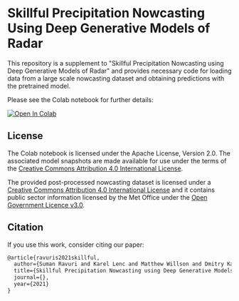 # Skillful Precipitation Nowcasting Using Deep Generative Models of Radar

This repository is a supplement to "Skillful Precipitation Nowcasting using Deep
Generative Models of Radar" and provides necessary code for loading data from a
large scale nowcasting dataset and obtaining predictions with the pretrained
model.

Please see the Colab notebook for further details:

[![Open In Colab](https://colab.research.google.com/assets/colab-badge.svg)](https://colab.research.google.com/github/deepmind/deepmind-research/nowcasting/blob/master/Open_sourced_dataset_and_model_snapshot_for_precipitation_nowcasting.ipynb)

## License

The Colab notebook is licensed under the Apache License, Version 2.0. The
associated model snapshots are made available for use under the terms of the
[Creative Commons Attribution 4.0 International License][cc-by].

The provided post-processed nowcasting dataset is licensed under a
[Creative Commons Attribution 4.0 International License][cc-by] and it contains
public sector information licensed by the Met Office under the
[Open Government Licence v3.0][open-govt-license].

## Citation

If you use this work, consider citing our paper:

```latex
@article{ravuris2021skillful,
  author={Suman Ravuri and Karel Lenc and Matthew Willson and Dmitry Kangin and Remi Lam and Piotr Mirowski and Megan Fitzsimons and Maria Athanassiadou and Sheleem Kashem and Sam Madge and Rachel Prudden Amol Mandhane and Aidan Clark and Andrew Brock and Karen Simonyan and Raia Hadsell and Niall Robinson Ellen Clancy and Alberto Arribas† and Shakir Mohamed},
  title={Skillful Precipitation Nowcasting using Deep Generative Models of Radar},
  journal={},
  year={2021}
}
```

[cc-by]: http://creativecommons.org/licenses/by/4.0/
[open-govt-license]: http://www.nationalarchives.gov.uk/doc/open-government-licence/version/3/
